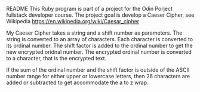README
This Ruby program is part of a project for the Odin Porject fullstack developer
course. The project goal is develop a Caeser Cipher, see Wikipedia
https://en.wikipedia.org/wiki/Caesar_cipher

My Caeser Cipher takes a string and a shift number as parameters. The string is 
converted to an array of characters. Each character is converted to its ordinal
number. The shift factor is added to the ordinal number to get the new encrypted
oridnal number. The encrypted ordinal number is converted to a character, that
is the encrypted text. 

If the sum of the ordinal number and the shift factor is outside of the ASCII 
number range for either upper or lowercase letters, then 26 characters are 
added or subtracted to get accommodate the a to z wrap. 
